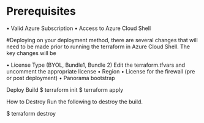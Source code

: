 # Prerequisites

•	Valid Azure Subscription
•	Access to Azure Cloud Shell

#Deploying on your deployment method, there are several changes that will need to be made prior to running the terraform in Azure Cloud Shell. The key changes will be 

•	License Type (BYOL, Bundle1, Bundle 2)
    Edit the terraform.tfvars and uncomment the appropriate license 
•	Region
• License for the firewall (pre or post deployment)
•	Panorama bootstrap

Deploy Build
$ terraform init
$ terraform apply


How to Destroy
Run the following to destroy the build.

$ terraform destroy
